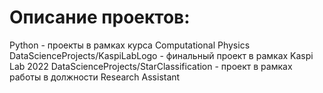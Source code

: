# Описание проектов:
Python - проекты в рамках курса Computational Physics
DataScienceProjects/KaspiLabLogo - финальный проект в рамках Kaspi Lab 2022
DataScienceProjects/StarClassification - проект в рамках работы в должности Research Assistant

